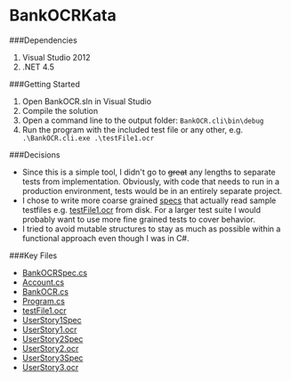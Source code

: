 BankOCRKata
===========
###Dependencies
1. Visual Studio 2012
2. .NET 4.5

###Getting Started
1. Open BankOCR.sln in Visual Studio
2. Compile the solution
3. Open a command line to the output folder: `BankOCR.cli\bin\debug`
4. Run the program with the included test file or any other, e.g. ` .\BankOCR.cli.exe .\testFile1.ocr`

###Decisions
* Since this is a simple tool, I didn't go to ~~great~~ any lengths to separate tests from implementation. Obviously, with code that needs to run in a production environment, tests would be in an entirely separate project.
* I chose to write more coarse grained [specs](https://github.com/mattflo/BankOCRKata/blob/master/BankOCR/Specs) that actually read sample testfiles e.g. [testFile1.ocr](https://github.com/mattflo/BankOCRKata/blob/master/BankOCR/testFile1.ocr) from disk. For a larger test suite I would probably want to use more fine grained tests to cover behavior.
* I tried to avoid mutable structures to stay as much as possible within a functional approach even though I was in C#.

###Key Files
* [BankOCRSpec.cs](https://github.com/mattflo/BankOCRKata/blob/master/BankOCR/Specs/BankOCRSpec.cs)
* [Account.cs](https://github.com/mattflo/BankOCRKata/blob/master/BankOCR/Account.cs)
* [BankOCR.cs](https://github.com/mattflo/BankOCRKata/blob/master/BankOCR/BankOCR.cs)
* [Program.cs](https://github.com/mattflo/BankOCRKata/blob/master/BankOCR.cli/Program.cs)
* [testFile1.ocr](https://github.com/mattflo/BankOCRKata/blob/master/BankOCR/testFile1.ocr)
* [UserStory1Spec](https://github.com/mattflo/BankOCRKata/blob/master/BankOCR/Specs/UserStory1Spec.cs)
* [UserStory1.ocr](https://github.com/mattflo/BankOCRKata/blob/master/BankOCR/Specs/UserStory1.ocr)
* [UserStory2Spec](https://github.com/mattflo/BankOCRKata/blob/master/BankOCR/Specs/UserStory2Spec.cs)
* [UserStory2.ocr](https://github.com/mattflo/BankOCRKata/blob/master/BankOCR/Specs/UserStory2.ocr)
* [UserStory3Spec](https://github.com/mattflo/BankOCRKata/blob/master/BankOCR/Specs/UserStory3Spec.cs)
* [UserStory3.ocr](https://github.com/mattflo/BankOCRKata/blob/master/BankOCR/Specs/UserStory3.ocr)
